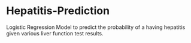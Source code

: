 # Hepatitis-Prediction
Logistic Regression Model to predict the probability of a having hepatitis given various liver function test results.
